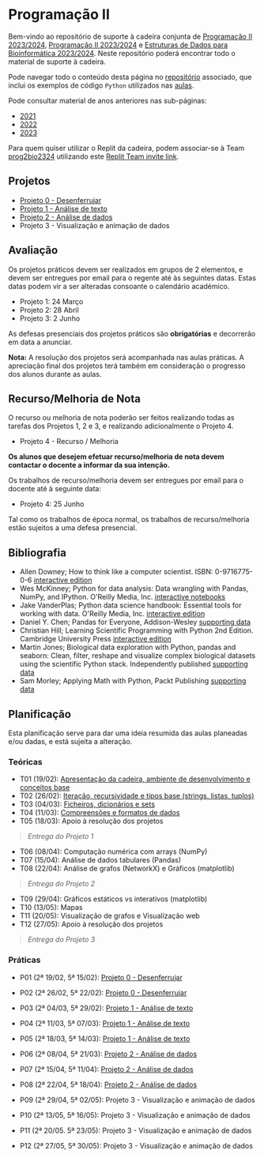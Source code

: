 # Programação II

Bem-vindo ao repositório de suporte à cadeira conjunta de [Programação II 2023/2024](https://sigarra.up.pt/fcup/pt/ucurr_geral.ficha_uc_view?pv_ocorrencia_id=529466), [Programação II 2023/2024](https://sigarra.up.pt/fcup/pt/ucurr_geral.ficha_uc_view?pv_ocorrencia_id=530106) e [Estruturas de Dados para Bioinformática 2023/2024](https://sigarra.up.pt/fcup/pt/ucurr_geral.ficha_uc_view?pv_ocorrencia_id=528094).
Neste repositório poderá encontrar todo o material de suporte à cadeira.

Pode navegar todo o conteúdo desta página no [repositório](https://github.com/hpacheco/progii) associado, que inclui os exemplos de código `Python` utilizados nas [aulas](https://github.com/hpacheco/progii/tree/master/scripts/aulas).

Pode consultar material de anos anteriores nas sub-páginas:

* [2021](2021/)
* [2022](2022/)
* [2023](2023/)

Para quem quiser utilizar o Replit da cadeira, podem associar-se à Team [prog2bio2324](https://replit.com/team/prog2bio2334) utilizando este [Replit Team invite link](https://replit.com/teams/join/gnzbpwendjczpojyqhubvjdsaybopilr-prog2bio2324).

## Projetos

* [Projeto 0 - Desenferrujar](projetos/Projeto0.md)
* [Projeto 1 - Análise de texto](projetos/Projeto1.md)
* [Projeto 2 - Análise de dados](projetos/Projeto2.md)
* Projeto 3 - Visualização e animação de dados

## Avaliação

Os projetos práticos devem ser realizados em grupos de 2 elementos, e devem ser entregues por email para o regente até às seguintes datas.
Estas datas podem vir a ser alteradas consoante o calendário académico.

* Projeto 1: 24 Março
* Projeto 2: 28 Abril
* Projeto 3: 2 Junho

As defesas presenciais dos projetos práticos são **obrigatórias** e decorrerão em data a anunciar.

**Nota:** A resolução dos projetos será acompanhada nas aulas práticas. A apreciação final dos projetos terá também em consideração o progresso dos alunos durante as aulas.

## Recurso/Melhoria de Nota

O recurso ou melhoria de nota poderão ser feitos realizando todas as tarefas dos Projetos 1, 2 e 3, e realizando adicionalmente o Projeto 4.

* Projeto 4 - Recurso / Melhoria

**Os alunos que desejem efetuar recurso/melhoria de nota devem contactar o docente a informar da sua intenção.**

Os trabalhos de recurso/melhoria devem ser entregues por email para o docente até à seguinte data:

* Projeto 4: 25 Junho

Tal como os trabalhos de época normal, os trabalhos de recurso/melhoria estão sujeitos a uma defesa presencial.

## Bibliografia

- Allen Downey; How to think like a computer scientist. ISBN: 0-9716775-0-6 [interactive edition](https://runestone.academy/runestone/books/published/thinkcspy/index.html) 
- Wes McKinney; Python for data analysis: Data wrangling with Pandas, NumPy, and IPython. O'Reilly Media, Inc. [interactive notebooks](https://github.com/wesm/pydata-book)
- Jake VanderPlas; Python data science handbook: Essential tools for working with data. O'Reilly Media, Inc. [interactive edition](https://jakevdp.github.io/PythonDataScienceHandbook/)
- Daniel Y. Chen; Pandas for Everyone, Addison-Wesley [supporting data](https://github.com/chendaniely/pandas_for_everyone)
- Christian Hill; Learning Scientific Programming with Python 2nd Edition. Cambridge University Press [interactive edition](https://scipython.com/book2/)
- Martin Jones; Biological data exploration with Python, pandas and seaborn: Clean, filter, reshape and visualize complex biological datasets using the scientific Python stack. Independently published [supporting data](https://pythonforbiologists.com/)
- Sam Morley; Applying Math with Python, Packt Publishing [supporting data](https://github.com/PacktPublishing/Applying-Math-with-Python)

## Planificação

Esta planificação serve para dar uma ideia resumida das aulas planeadas e/ou dadas, e está sujeita a alteração.

### Teóricas

* T01 (19/02): [Apresentação da cadeira, ambiente de desenvolvimento e conceitos base](slides/t01.pdf)
* T02 (26/02): [Iteração, recursividade e tipos base (strings, listas, tuplos)](slides/t02.pdf)
* T03 (04/03): [Ficheiros, dicionários e sets](slides/t03.pdf)
* T04 (11/03): [Compreensões e formatos de dados](slides/t04.pdf)
* T05 (18/03): Apoio à resolução dos projetos

> *Entrega do Projeto 1*

* T06 (08/04): Computação numérica com arrays (NumPy)
* T07 (15/04): Análise de dados tabulares (Pandas)
* T08 (22/04): Análise de grafos (NetworkX) e Gráficos (matplotlib)

> *Entrega do Projeto 2*

* T09 (29/04): Gráficos estáticos vs interativos (matplotlib)
* T10 (13/05): Mapas
* T11 (20/05): Visualização de grafos e Visualização web
* T12 (27/05): Apoio à resolução dos projetos

> *Entrega do Projeto 3*

### Práticas

* P01 (2ª 19/02, 5ª 15/02): [Projeto 0 - Desenferrujar](projetos/Projeto0.md)
* P02 (2ª 26/02, 5ª 22/02): [Projeto 0 - Desenferrujar](projetos/Projeto0.md)
* P03 (2ª 04/03, 5ª 29/02): [Projeto 1 - Análise de texto](projetos/Projeto1.md)
* P04 (2ª 11/03, 5ª 07/03): [Projeto 1 - Análise de texto](projetos/Projeto1.md)
* P05 (2ª 18/03, 5ª 14/03): [Projeto 1 - Análise de texto](projetos/Projeto1.md)

* P06 (2ª 08/04, 5ª 21/03): [Projeto 2 - Análise de dados](projetos/Projeto2.md)
* P07 (2ª 15/04, 5ª 11/04): [Projeto 2 - Análise de dados](projetos/Projeto2.md)
* P08 (2ª 22/04, 5ª 18/04): [Projeto 2 - Análise de dados](projetos/Projeto2.md)

* P09 (2ª 29/04, 5ª 02/05): Projeto 3 - Visualização e animação de dados
* P10 (2ª 13/05, 5ª 16/05): Projeto 3 - Visualização e animação de dados
* P11 (2ª 20/05. 5ª 23/05): Projeto 3 - Visualização e animação de dados
* P12 (2ª 27/05, 5ª 30/05): Projeto 3 - Visualização e animação de dados

